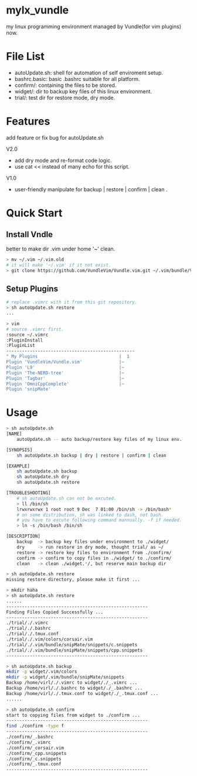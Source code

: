 # mylx_vundle
my linux programming environment managed by Vundle(for vim plugins) now.

# File List
* autoUpdate.sh: shell for automation of self enviroment setup.
* bashrc.basic: basic .bashrc suitable for all platform.
* confirm/: containing the files to be stored.
* widget/: dir to backup key files of this linux environment.
* trial/: test dir for restore mode, dry mode.

# Features
add feature or fix bug for autoUpdate.sh

V2.0
* add dry mode and re-format code logic.
* use cat << instead of many echo for this script.

V1.0
* user-friendly manipulate for backup | restore | confirm | clean .

# Quick Start
## Install Vndle
better to make dir .vim under home '~' clean.

```bash
> mv ~/.vim ~/.vim.old
# it will make '~/.vim' if it not exist.
> git clone https://github.com/VundleVim/Vundle.vim.git ~/.vim/bundle/Vundle.vim
```
## Setup Plugins
```bash
# replace .vimrc with it from this git repository.
> sh autoUpdate.sh restore
...

> vim
# source .vimrc first.
:source ~/.vimrc
:PluginInstall
:PluginList
-------------------------------------------------
" My Plugins                               |  1
Plugin 'VundleVim/Vundle.vim'              |~
Plugin 'L9'                                |~
Plugin 'The-NERD-tree'                     |~
Plugin 'Tagbar'                            |~
Plugin 'OmniCppComplete'                   |~
Plugin 'snipMate' 

```

# Usage
```bash
> sh autoUpdate.sh
[NAME]
    autoUpdate.sh -- auto backup/restore key files of my linux env.

[SYNOPSIS]
    sh autoUpdate.sh backup | dry | restore | confirm | clean

[EXAMPLE]
    sh autoUpdate.sh backup
    sh autoUpdate.sh dry
    sh autoUpdate.sh restore

[TROUBLESHOOTING]
    # sh autoUpdate.sh can not be excuted.
    > ll /bin/sh
    lrwxrwxrwx 1 root root 9 Dec  7 01:00 /bin/sh -> /bin/bash*
    # on some distribution, sh was linked to dash, not bash.
    # you have to excute following command mannually. -f if needed.
    > ln -s /bin/bash /bin/sh

[DESCRIPTION]
    backup  -> backup key files under environment to ./widget/
    dry     -> run restore in dry mode, thought trial/ as ~/
    restore -> restore key files to environment from ./confirm/
    confirm -> confirm to copy files in ./widget/ to ./confirm/
    clean   -> clean ./widget.*/, but reserve main backup dir

> sh autoUpdate.sh restore
missing restore directory, please make it first ...

> mkdir haha
> sh autoUpdate.sh restore
......
------------------------------------------------------
Finding Files Copied Successfully ...
------------------------------------------------------
./trial/./.vimrc
./trial/./.bashrc
./trial/./.tmux.conf
./trial/./.vim/colors/corsair.vim
./trial/./.vim/bundle/snipMate/snippets/c.snippets
./trial/./.vim/bundle/snipMate/snippets/cpp.snippets
------------------------------------------------------

> sh autoUpdate.sh backup
mkdir -p widget/.vim/colors
mkdir -p widget/.vim/bundle/snipMate/snippets
Backup /home/virl/./.vimrc to widget/./_.vimrc ...
Backup /home/virl/./.bashrc to widget/./_.bashrc ...
Backup /home/virl/./.tmux.conf to widget/./_.tmux.conf ...
......

> sh autoUpdate.sh confirm
start to copying files from widget to ./confirm ...
------------------------------------------------------
find ./confirm -type f
------------------------------------------------------
./confirm/_.bashrc
./confirm/_.vimrc
./confirm/_corsair.vim
./confirm/_cpp.snippets
./confirm/_c.snippets
./confirm/_.tmux.conf
------------------------------------------------------

```
